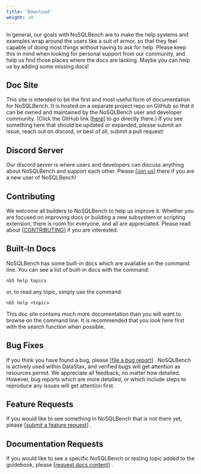 ```yaml
---
title: "Download"
weight: 10
---
```


In general, our goals with NoSQLBench are to make the help systems and examples wrap around the
users like a suit of armor, so that they feel capable of doing most things without having to ask for
help. Please keep this in mind when looking for personal support from our community, and help us
find those places where the docs are lacking. Maybe you can help us by adding some missing docs!

## Doc Site

This site is intended to be the first and most useful form of documentation for NoSQLBench. It is
hosted on a separate project repo on GitHub so that it can be owned and maintained by the NoSQLBench
user and developer community. (Click the GitHub link [[here](https://github.com/nosqlbench/nosqlbench-docs)] to go directly there.) If you
see something here that should be updated or expanded, please submit an issue, reach out on discord,
or best of all, submit a pull request!

## Discord Server

Our discord server is where users and developers can discuss anything about NoSQLBench and support
each other. Please
[[join us](https://discord.gg/dBHRakusMN)] there if you are a new user of NoSQLBench!

## Contributing

We welcome all builders to NoSQLBench to help us improve it. Whether you are focused on improving
docs or building a new subsystem or scripting extension, there is room for everyone, and all are
appreciated. Please read about
[[CONTRIBUTING](https://github.com/nosqlbench/nosqlbench/blob/main/CONTRIBUTING.md)]
if you are interested.

## Built-In Docs

NoSQLBench has some built-in docs which are available on the command line. You can see a list of
built-in docs with the command:

    nb5 help topics

or, to read any topic, simply use the command:

    nb5 help <topic>

This doc site contains much more documentation than you will want to browse on the command line. 
It is recommended that you look here first with the search function when possible.

## Bug Fixes

If you think you have found a bug, please
[[file a bug report](https://github.com/nosqlbench/nosqlbench/issues/new?labels=bug)]
. NoSQLBench is actively used within DataStax, and verified bugs will get attention as resources
permit. We appreciate all feedback, no matter how detailed. However, bug reports which are more 
detailed, or which include steps to reproduce any issues will get attention first.

## Feature Requests

If you would like to see something in NoSQLBench that is not there yet, please
[[submit a feature request](https://github.com/nosqlbench/nosqlbench/issues/new?labels=feature)]
.

## Documentation Requests

If you would like to see a specific NoSQLBench or testing topic added to the guidebook, please
[[request docs content](https://github.com/nosqlbench/nosqlbench/issues/new?labels=docs)]
.
